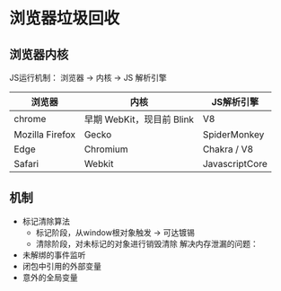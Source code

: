 # 浏览器垃圾回收

## 浏览器内核

JS运行机制： 浏览器 -> 内核 -> JS 解析引擎

| 浏览器 | 内核 | JS解析引擎 |
| ---- | ---- | ---- |
| chrome | 早期 WebKit，现目前 Blink | V8 |
| Mozilla Firefox | Gecko | SpiderMonkey |
| Edge | Chromium | Chakra / V8 |
| Safari | Webkit | JavascriptCore |

## 机制

- 标记清除算法
    - 标记阶段，从window根对象触发 -> 可达镀锡
    - 清除阶段，对未标记的对象进行销毁清除
解决内存泄漏的问题：
- 未解绑的事件监听
- 闭包中引用的外部变量
- 意外的全局变量